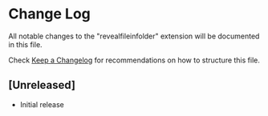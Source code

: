 # Change Log
All notable changes to the "revealfileinfolder" extension will be documented in this file.

Check [Keep a Changelog](http://keepachangelog.com/) for recommendations on how to structure this file.

## [Unreleased]
- Initial release